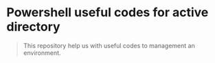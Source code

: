 # Powershell useful codes for active directory
> This repository help us with useful codes to management an environment.